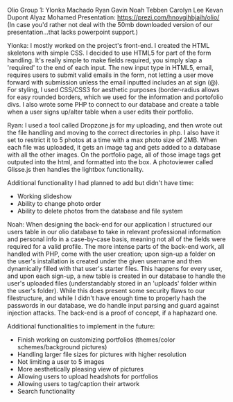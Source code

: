 Olio
Group 1:
Ylonka Machado
Ryan Gavin
Noah Tebben
Carolyn Lee
Kevan Dupont
Alyaz Mohamed
Presentation: https://prezi.com/hnovgihbjaih/olio/
(In case you'd rather not deal with the 50mb downloaded version of our presentation...that lacks
powerpoint support.)


Ylonka: 
I mostly worked on the project's front-end. I created the HTML skeletons with simple CSS. I decided to use HTML5 for part of the form handling.  It's really simple to make fields required, you simply slap a 'required' to the end of each input.  The new input type in HTML5, email,  
requires users to submit valid emails in the form, not letting a user move forward with submission unless the email inputted includes an at sign (@). For styling, I used CSS/CSS3 for aesthetic purposes (border-radius allows for easy rounded borders, which we used for the information and portofolio divs.  I also wrote some PHP to connect to our database and create a table when a user signs up/alter table when a user edits their portfolio.  

Ryan:
I used a tool called Dropzone.js for my uploading, and then wrote out the file handling and moving to the correct directories in php. I also have it set to restrict it to 5 photos at a time with a max photo size of 2MB.
When each file was uploaded, it gets an image tag and gets added to a database with all the other images.
On the portfolio page, all of those image tags get outputed into the html, and formatted into the box. A photoviewer called Glisse.js then handles the lightbox functionality. 

Additional functionality I had planned to add but didn't have time:
- Working slideshow
- Ability to change photo order
- Ability to delete photos from the database and file system

Noah:
When designing the back-end for our application I structured our users table in our olio database to take in relevant professional information and personal info in a case-by-case basis, meaning not all of the fields were required for a valid profile. 
The more intense parts of the back-end work, all handled with PHP, come with the user creation; upon sign-up a folder on the user's installation is created under the given username and then dynamically filled with that user's starter files. This happens for every user, and upon each sign-up, a new table is created in our database to handle the user's uploaded files (understandably stored in an 'uploads' folder within the user's folder). While this does present some security flaws to our filestructure, and while I didn't have enough time to properly hash the passwords in our database, we do handle input parsing and guard against injection attacks. The back-end is a proof of concept, if a haphazard one. 

Additional functionalities to implement in the future:
- Finish working on customizing portfolios (themes/color schemes/background pictures)
- Handling larger file sizes for pictures with higher resolution
- Not limiting a user to 5 images
- More aesthetically pleasing view of pictures
- Allowing users to upload headshots for portfolios
- Allowing users to tag/caption their artwork 
- Search functionality
